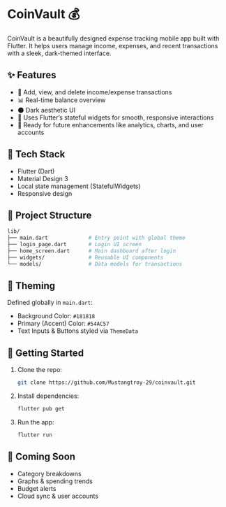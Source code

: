 
# CoinVault 💰

CoinVault is a beautifully designed expense tracking mobile app built with Flutter. It helps users manage income, expenses, and recent transactions with a sleek, dark-themed interface.

## ✨ Features

- 💸 Add, view, and delete income/expense transactions  
- 📊 Real-time balance overview  
- 🌑 Dark aesthetic UI
- 🧠 Uses Flutter’s stateful widgets for smooth, responsive interactions  
- 🚀 Ready for future enhancements like analytics, charts, and user accounts  


## 🔧 Tech Stack

- Flutter (Dart)  
- Material Design 3  
- Local state management (StatefulWidgets)  
- Responsive design

## 📂 Project Structure

```bash
lib/
├── main.dart             # Entry point with global theme
├── login_page.dart       # Login UI screen
├── home_screen.dart      # Main dashboard after login
├── widgets/              # Reusable UI components
└── models/               # Data models for transactions
```

## 🎨 Theming

Defined globally in `main.dart`:

- Background Color: `#181818`  
- Primary (Accent) Color: `#54AC57`  
- Text Inputs & Buttons styled via `ThemeData`

## 🚀 Getting Started

1. Clone the repo:
   ```bash
   git clone https://github.com/Mustangtroy-29/coinvault.git
   ```

2. Install dependencies:
   ```bash
   flutter pub get
   ```

3. Run the app:
   ```bash
   flutter run
   ```

## 🧪 Coming Soon

- Category breakdowns  
- Graphs & spending trends  
- Budget alerts  
- Cloud sync & user accounts
